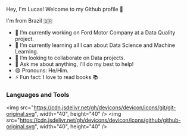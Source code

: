Hey, I'm Lucas! 
Welcome to my Github profile 👋

I'm from Brazil 🇧🇷

- 🔭 I’m currently working on Ford Motor Company at a Data Quality project.
- 🌱 I’m currently learning all I can about Data Science and Machine Learning.
- 👯 I’m looking to collaborate on Data projects.
- 💬 Ask me about anything, I'll do my best to help!
- 😄 Pronouns: He/Him.
- ⚡ Fun fact: I love to read books 📚

### Languages and Tools

<img src="https://cdn.jsdelivr.net/gh/devicons/devicon/icons/git/git-original.svg", width="40", height="40" />
<img src="https://cdn.jsdelivr.net/gh/devicons/devicon/icons/github/github-original.svg", width="40", height="40" />

